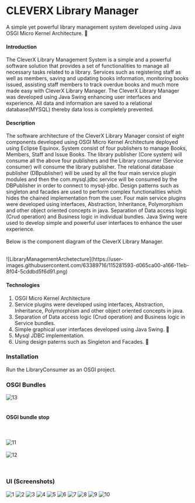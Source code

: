 # CLEVERX Library Manager

A simple yet powerful library management system developed using Java OSGI Micro Kernel Architecture. :fallen_leaf:

#### Introduction

The CleverX Library Management System is a simple and a powerful software
solution that provides a set of functionalities to manage all necessary tasks related
to a library. Services such as registering staff as well as members, saving and
updating books information, monitoring books issued, assisting staff members to
track overdue books and much more made easy with CleverX Library Manager.
The CleverX Library Manager was developed using Java Swing enhancing user
interfaces and experience. All data and information are saved to a relational
database(MYSQL) thereby data loss is completely prevented.

#### Description

The software architecture of the CleverX Library Manager consist of eight components
developed using OSGI Micro Kernel Architecture deployed using Eclipse Equinox. System
consist of four publishers to manage Books, Members, Staff and Issue Books. The library
publisher (Core system) will consume all the above four publishers and the Library consumer
(Service consumer) will consume the library publisher. The relational database publisher
(DBpublisher) will be used by all the four main service plugin modules and then the
com.mysql.jdbc service will be consumed by the DBPublisher in order to connect to mysql-jdbc.
Design patterns such as singleton and facades are used to perform complex functionalities which
hides the chained implementation from the user. Four main service plugins were developed using
interfaces, Abstraction, Inheritance, Polymorphism and other object oriented concepts in java.
Separation of Data access logic (Crud operation) and Business logic in individual bundles. Java
Swing were used to develop simple and powerful user interfaces to enhance the user experience.
<br/><br/>
Below is the component diagram of the CleverX Library Manager.

<br/>
![LibraryManagementArchetecture](https://user-images.githubusercontent.com/63389716/115281593-d065ca00-a166-11eb-8f04-5cddbd5f6d91.png)



#### Technologies

1. OSGI Micro Kernel Architecture
2. Service plugins were developed using interfaces, Abstraction, Inheritance, Polymorphism and other object oriented concepts in java.
3. Separation of Data access logic (Crud operation) and Business logic in Service bundles.
4. Simple graphical user interfaces developed using Java Swing. :evergreen_tree:
5. Mysql JDBC implementation.
6. Using design paterns such as Singleton and Facades. :robot:

### Installation

Run the LibraryConsumer as an OSGI project. 

### OSGI Bundles

![13](https://user-images.githubusercontent.com/63389716/115075699-1cbbca80-9f19-11eb-97f9-6706285320b7.png)
<br/><br/>
#### OSGI bundle stop
<br/><br/>
![11](https://user-images.githubusercontent.com/63389716/115076552-580ac900-9f1a-11eb-8f94-bb9f3859cd7c.png)
<br/><br/>
![12](https://user-images.githubusercontent.com/63389716/115076535-53461500-9f1a-11eb-854f-01d1e58f7a87.png)
<br/>

<br/>

### UI (Screenshots)
![1](https://user-images.githubusercontent.com/63389716/115076410-2691fd80-9f1a-11eb-9103-a04f80a6b543.png)
![2](https://user-images.githubusercontent.com/63389716/115076347-111cd380-9f1a-11eb-9e93-56e09fe3b3ca.png)
![3](https://user-images.githubusercontent.com/63389716/115076365-167a1e00-9f1a-11eb-8c10-a1361ea9dbac.png)
![4](https://user-images.githubusercontent.com/63389716/115076370-18dc7800-9f1a-11eb-9b21-b09d407c9618.png)
![5](https://user-images.githubusercontent.com/63389716/115076378-1b3ed200-9f1a-11eb-9441-bc1ba1e6693c.png)
![6](https://user-images.githubusercontent.com/63389716/115076385-1d089580-9f1a-11eb-8d9f-b34ab2a8355d.png)
![7](https://user-images.githubusercontent.com/63389716/115076389-1ed25900-9f1a-11eb-9c33-0c9c998405fe.png)
![8](https://user-images.githubusercontent.com/63389716/115076395-209c1c80-9f1a-11eb-9e47-d2aea4f7651e.png)
![9](https://user-images.githubusercontent.com/63389716/115076400-2265e000-9f1a-11eb-99d8-33d0ed1c350a.png)
![10](https://user-images.githubusercontent.com/63389716/115076401-24c83a00-9f1a-11eb-9630-415ea0cf6c3c.png)
